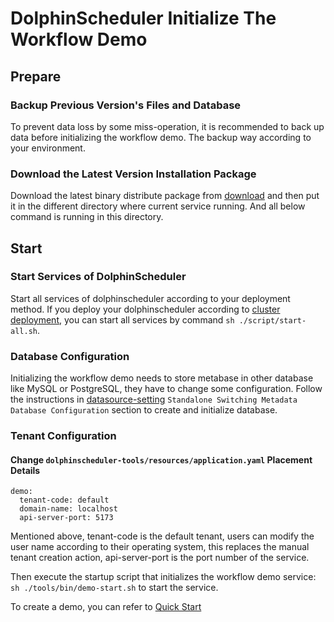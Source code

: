 # DolphinScheduler Initialize The Workflow Demo

## Prepare

### Backup Previous Version's Files and Database

To prevent data loss by some miss-operation, it is recommended to back up data before initializing the workflow demo. The backup way according to your environment.

### Download the Latest Version Installation Package

Download the latest binary distribute package from [download](/en-us/download/download.html) and then put it in the different
directory where current service running. And all below command is running in this directory.

## Start

### Start Services of DolphinScheduler

Start all services of dolphinscheduler according to your deployment method. If you deploy your dolphinscheduler according to [cluster deployment](installation/cluster.md), you can start all services by command `sh ./script/start-all.sh`.

### Database Configuration

Initializing the workflow demo needs to store metabase in other database like MySQL or PostgreSQL, they have to change some configuration. Follow the instructions in [datasource-setting](howto/datasource-setting.md) `Standalone Switching Metadata Database Configuration` section to create and initialize database.

### Tenant Configuration

#### Change `dolphinscheduler-tools/resources/application.yaml` Placement Details

```
demo:
  tenant-code: default
  domain-name: localhost
  api-server-port: 5173
```

Mentioned above, tenant-code is the default tenant, users can modify the user name according to their operating system, this replaces the manual tenant creation action, api-server-port is the port number of the service.

Then execute the startup script that initializes the workflow demo service: `sh ./tools/bin/demo-start.sh` to start the service.

To create a demo, you can refer to [Quick Start](start/quick-start.md)
